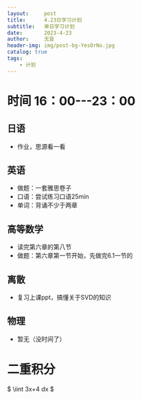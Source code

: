 ```yaml
---
layout:     post
title:      4.23日学习计划
subtitle:   单日学习计划
date:       2023-4-23
author:     无音
header-img: img/post-bg-YesOrNo.jpg
catalog: true
tags:
    - 计划
---
```


# 时间 16：00---23：00
## 日语
* 作业，思源看一看
## 英语
* 做题：一套雅思卷子
* 口语：尝试练习口语25min
* 单词：背诵不少于两章
## 高等数学
* 读完第六章的第八节 
* 做题：第六章第一节开始，先做完6.1一节的
## 离散
* 复习上课ppt，搞懂关于SVD的知识
## 物理
* 暂无（没时间了）
# 二重积分
$ \iint 3x+4 dx $
